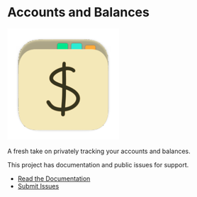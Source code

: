 # Accounts and Balances

<img src="https://github.com/rajkowski/accounts-and-balances/blob/main/docs/assets/accounts-and-balances-app-icon.png" alt="Accounts and Balances App Icon" width=50% height=50%>

A fresh take on privately tracking your accounts and balances.

This project has documentation and public issues for support.

- [Read the Documentation](https://github.com/rajkowski/accounts-and-balances/wiki)
- [Submit Issues](https://github.com/rajkowski/accounts-and-balances/issues)
